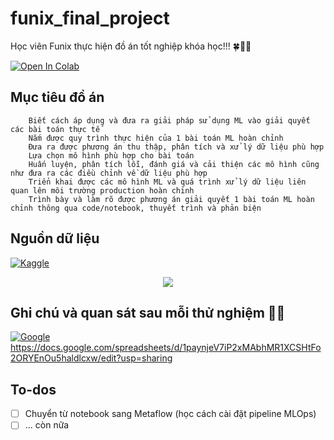# funix_final_project
Học viên Funix thực hiện đồ án tốt nghiệp khóa học!!! 🍀:star2:🍂

[![Open In Colab](https://colab.research.google.com/assets/colab-badge.svg)](https://colab.research.google.com/drive/1ZDKgdmfUx9uu1EQkUBbal5fl1WJI8ha0?authuser=1&fbclid=IwAR3Zi9kG3R-67cRG1KoLK3jjXunOGEBc_uhiBnySTS6675FfCtRcSyn7L-g#scrollTo=YQYt43_BaONK&uniqifier=2)

Mục tiêu đồ án
--

        Biết cách áp dụng và đưa ra giải pháp sử dụng ML vào giải quyết các bài toán thực tế
        Nắm được quy trình thực hiện của 1 bài toán ML hoàn chỉnh
        Đưa ra được phương án thu thập, phân tích và xử lý dữ liệu phù hợp
        Lựa chọn mô hình phù hợp cho bài toán
        Huấn luyện, phân tích lỗi, đánh giá và cải thiện các mô hình cũng như đưa ra các điều chỉnh về dữ liệu phù hợp
        Triển khai được các mô hình ML và quá trình xử lý dữ liệu liên quan lên môi trường production hoàn chỉnh
        Trình bày và làm rõ được phương án giải quyết 1 bài toán ML hoàn chỉnh thông qua code/notebook, thuyết trình và phản biện


Nguồn dữ liệu 
-- 
[![Kaggle](https://img.shields.io/badge/Kaggle-035a7d?style=for-the-badge&logo=kaggle&logoColor=white)](https://www.kaggle.com/competitions/fashion-and-beauty-reviews)<br>
<p align="center">
    <img src='https://i.imgur.com/COMP02k.png' class="center">
</p>

Ghi chú và quan sát sau mỗi thử nghiệm 🧪🥼
--
[![Google](https://img.shields.io/badge/google-4285F4?style=for-the-badge&logo=google&logoColor=white)](https://docs.google.com/spreadsheets/d/1paynjeV7iP2xMAbhMR1XCSHtFo2ORYEnOu5haldlcxw/edit?usp=sharing)<br>
https://docs.google.com/spreadsheets/d/1paynjeV7iP2xMAbhMR1XCSHtFo2ORYEnOu5haldlcxw/edit?usp=sharing

To-dos
--

- [ ] Chuyển từ notebook sang Metaflow (học cách cài đặt pipeline MLOps)
- [ ] ... còn nữa
